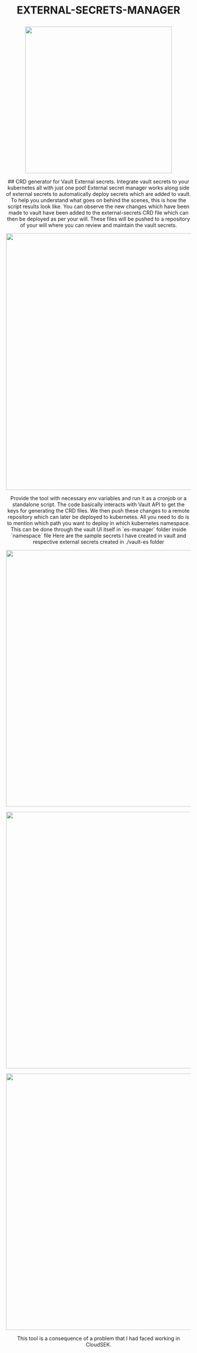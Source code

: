 
# <p align="center"> EXTERNAL-SECRETS-MANAGER </p>
<p align="center">
  <img src="https://github.com/Stingless/external-secrets-manager/assets/83643646/d307ec82-305d-460c-bd7a-cb3b772ee451" width="400" />

</p>
<p align="center">
## CRD generator for Vault External secrets.
Integrate vault secrets to your kubernetes all with just one pod! External secret manager works along side of external secrets to automatically deploy secrets which are added to vault. To help you understand what goes on behind the scenes, this is how the script results look like. You can observe the new changes which have been made to vault have been added to the external-secrets CRD file which can then be deployed as per your will. These files will be pushed to a repository of your will where you can review and maintain the vault secrets.
</p>
<p align="center">
 <img src="https://github.com/Stingless/external-secrets-manager/assets/83643646/9bacc4a7-94b4-4a8a-b182-cc57edf953cd" width="700" \>
</p>
<p align="center">
Provide the tool with necessary env variables and run it as a cronjob or a standalone script. The code basically interacts with Vault API to get the keys for generating the CRD files. We then push these changes to a remote repository which can later be deployed to kubernetes. All you need to do is to mention which path you want to deploy in which kubernetes namespace. This can be done through the vault UI itself in `es-manager` folder inside `namespace` file 
Here are the sample secrets I have created in vault and respective external secrets created in ./vault-es folder 
</p>
<p align="center">
 <img src="https://github.com/Stingless/external-secrets-manager/assets/83643646/075868ec-a2e2-4c1e-8012-15c976bb91ca" width="700" \>
</p>
<p align="center">
 <img src="https://github.com/Stingless/external-secrets-manager/assets/83643646/418b4efa-8460-46f7-ade2-7aa1b3ba4e5b" width="700" \>
</p>
<p align="center">
 <img src="https://github.com/Stingless/external-secrets-manager/assets/83643646/7c5ee186-e921-4d03-b83a-221f1b210e42" width="700" \>
</p>
<p align="center">
This tool is a consequence of a problem that I had faced working in CloudSEK. 
</p>
